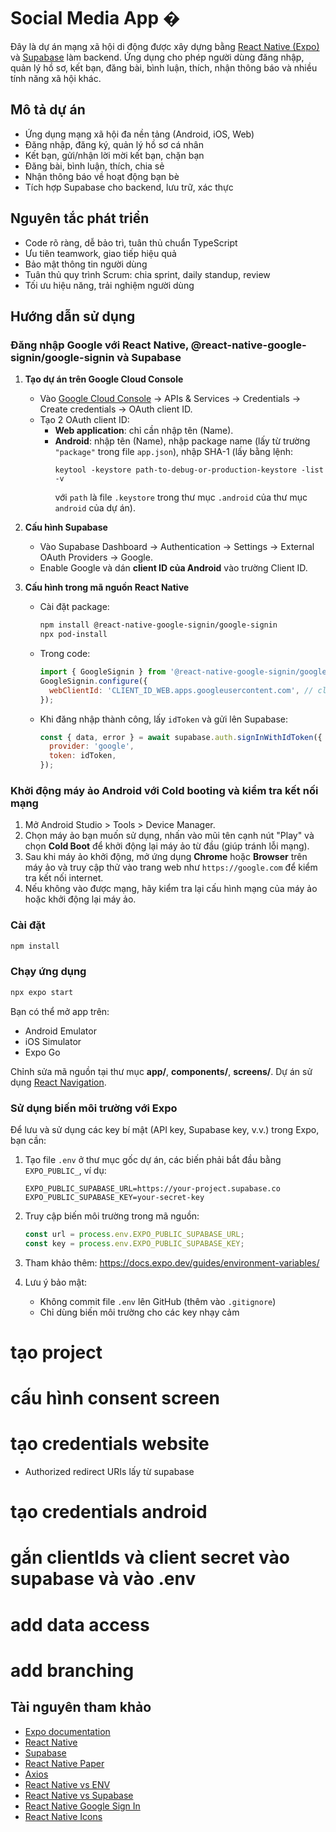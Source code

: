 
# Social Media App �

Đây là dự án mạng xã hội di động được xây dựng bằng [React Native (Expo)](https://expo.dev) và [Supabase](https://supabase.com/) làm backend. Ứng dụng cho phép người dùng đăng nhập, quản lý hồ sơ, kết bạn, đăng bài, bình luận, thích, nhận thông báo và nhiều tính năng xã hội khác.

## Mô tả dự án

- Ứng dụng mạng xã hội đa nền tảng (Android, iOS, Web)
- Đăng nhập, đăng ký, quản lý hồ sơ cá nhân
- Kết bạn, gửi/nhận lời mời kết bạn, chặn bạn
- Đăng bài, bình luận, thích, chia sẻ
- Nhận thông báo về hoạt động bạn bè
- Tích hợp Supabase cho backend, lưu trữ, xác thực

## Nguyên tắc phát triển

- Code rõ ràng, dễ bảo trì, tuân thủ chuẩn TypeScript
- Ưu tiên teamwork, giao tiếp hiệu quả
- Bảo mật thông tin người dùng
- Tuân thủ quy trình Scrum: chia sprint, daily standup, review
- Tối ưu hiệu năng, trải nghiệm người dùng



## Hướng dẫn sử dụng

[//]: # (Hướng dẫn cấu hình Google Sign-In với React Native, @react-native-google-signin/google-signin và Supabase)
### Đăng nhập Google với React Native, @react-native-google-signin/google-signin và Supabase

1. **Tạo dự án trên Google Cloud Console**
   - Vào [Google Cloud Console](https://console.cloud.google.com/) → APIs & Services → Credentials → Create credentials → OAuth client ID.
   - Tạo 2 OAuth client ID:
     - **Web application**: chỉ cần nhập tên (Name).
     - **Android**: nhập tên (Name), nhập package name (lấy từ trường `"package"` trong file `app.json`), nhập SHA-1 (lấy bằng lệnh:
       ```
       keytool -keystore path-to-debug-or-production-keystore -list -v
       ```
       với `path` là file `.keystore` trong thư mục `.android` của thư mục `android` của dự án).

2. **Cấu hình Supabase**
   - Vào Supabase Dashboard → Authentication → Settings → External OAuth Providers → Google.
   - Enable Google và dán **client ID của Android** vào trường Client ID.

3. **Cấu hình trong mã nguồn React Native**
   - Cài đặt package:
     ```bash
     npm install @react-native-google-signin/google-signin
     npx pod-install
     ```
   - Trong code:
     ```js
     import { GoogleSignin } from '@react-native-google-signin/google-signin';
     GoogleSignin.configure({
       webClientId: 'CLIENT_ID_WEB.apps.googleusercontent.com', // client ID của Web application
     });
     ```
   - Khi đăng nhập thành công, lấy `idToken` và gửi lên Supabase:
     ```js
     const { data, error } = await supabase.auth.signInWithIdToken({
       provider: 'google',
       token: idToken,
     });
     ```

[//]: # (Hướng dẫn khởi động máy ảo với Cold booting và kiểm tra kết nối mạng)

### Khởi động máy ảo Android với Cold booting và kiểm tra kết nối mạng

1. Mở Android Studio > Tools > Device Manager.
2. Chọn máy ảo bạn muốn sử dụng, nhấn vào mũi tên cạnh nút "Play" và chọn **Cold Boot** để khởi động lại máy ảo từ đầu (giúp tránh lỗi mạng).
3. Sau khi máy ảo khởi động, mở ứng dụng **Chrome** hoặc **Browser** trên máy ảo và truy cập thử vào trang web như `https://google.com` để kiểm tra kết nối internet.
4. Nếu không vào được mạng, hãy kiểm tra lại cấu hình mạng của máy ảo hoặc khởi động lại máy ảo.

### Cài đặt

```bash
npm install
```

### Chạy ứng dụng

```bash
npx expo start
```

Bạn có thể mở app trên:
- Android Emulator
- iOS Simulator
- Expo Go


Chỉnh sửa mã nguồn tại thư mục **app/**, **components/**, **screens/**. Dự án sử dụng [React Navigation](https://reactnative.dev/docs/navigation).


### Sử dụng biến môi trường với Expo

Để lưu và sử dụng các key bí mật (API key, Supabase key, v.v.) trong Expo, bạn cần:

1. Tạo file `.env` ở thư mục gốc dự án, các biến phải bắt đầu bằng `EXPO_PUBLIC_`, ví dụ:
   ```env
   EXPO_PUBLIC_SUPABASE_URL=https://your-project.supabase.co
   EXPO_PUBLIC_SUPABASE_KEY=your-secret-key
   ```

2. Truy cập biến môi trường trong mã nguồn:
   ```ts
   const url = process.env.EXPO_PUBLIC_SUPABASE_URL;
   const key = process.env.EXPO_PUBLIC_SUPABASE_KEY;
   ```

3. Tham khảo thêm: https://docs.expo.dev/guides/environment-variables/

4. Lưu ý bảo mật:
   - Không commit file `.env` lên GitHub (thêm vào `.gitignore`)
   - Chỉ dùng biến môi trường cho các key nhạy cảm


# tạo project
# cấu hình consent screen
# tạo credentials website
- Authorized redirect URIs lấy từ supabase

# tạo credentials android

# gắn clientIds và client secret vào supabase và vào .env
# add data access
# add branching


## Tài nguyên tham khảo

- [Expo documentation](https://docs.expo.dev/)
- [React Native](https://reactnative.dev/docs/environment-setup)
- [Supabase](https://supabase.com/docs/guides/auth/quickstarts/react-native)
- [React Native Paper](https://callstack.github.io/react-native-paper/)
- [Axios](https://github.com/axios/axios)
- [React Native vs ENV](https://docs.expo.dev/guides/environment-variables/)
- [React Native vs Supabase](https://supabase.com/docs/guides/auth/quickstarts/react-native)
- [React Native Google Sign In](https://react-native-google-signin.github.io/)
- [React Native Icons](https://icons.expo.fyi/Index)